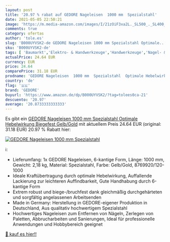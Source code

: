 ```yaml
---
layout: post
title: '20.97 % rabat auf GEDORE Nageleisen  1000 mm  Spezialstahl'
date: 2021-05-05 22:50:21
image: 'https://m.media-amazon.com/images/I/21zOiF3xa2L._SL500_._SL400_.jpg'
comments: true
category: ofertas
author: 'tole.es'
slug: 'B000UYVSK2-de GEDORE Nageleisen 1000 mm Spezialstahl Optimale...'
sku: 'B000UYVSK2-de'
tags: [ 'Baumarkt','Elektro- & Handwerkzeuge','Handwerkzeuge','Nagel- & Brecheisen','gedore', ]
actualPrice: 24.64 EUR
currency: EUR
price: 24.64
comparePrice: 31.18 EUR
prodname: 'GEDORE Nageleisen  1000 mm  Spezialstahl  Optimale Hebelwirkung  Biegefest  Gelb/Gold'
country: 'de'
flag: '🇩🇪'
brand: 'GEDORE'
buyurl: 'https://www.amazon.de/dp/B000UYVSK2/?tag=tolees0ca-21'
descuento: '20.97'
average: '20.8733333333333'
---
```


Es gibt ein [GEDORE Nageleisen  1000 mm  Spezialstahl  Optimale Hebelwirkung  Biegefest  Gelb/Gold](https://www.amazon.de/dp/B000UYVSK2/?tag=tolees0ca-21) mit aktuellem Preis 24.64 EUR (original: 31.18 EUR) 20.97 % Rabatt hier:

[![GEDORE Nageleisen  1000 mm  Spezialstahl](https://m.media-amazon.com/images/I/21zOiF3xa2L._SL500_._SL400_.jpg)](https://www.amazon.de/dp/B000UYVSK2/?tag=tolees0ca-21)

ℹ️:

- Lieferumfang: 1x GEDORE Nageleisen, 6-kantige Form, Länge: 1000 mm, Gewicht: 2,18 kg, Material: Spezialstahl, Farbe: Gelb/Gold, 8769920/120-1000
- Ideale Kraftübertragung durch optimale Hebelwirkung, Auffallende Lackierung zur leichteren Auffindbarkeit, Gute Handhabung durch 6-kantige Form
- Extrem robust und biege-/bruchfest dank gleichmäßig durchgehärteten und sorgfältig angelassenen Arbeitsenden
- Made in Germany: Herstellung in GEDORE-eigener Produktion in Deutschland, Aus qualitativ hochwertigem Spezialstahl
- Hochwertiges Nageleisen zum Entfernen von Nägeln, Zerlegen von Paletten, Abbrucharbeiten und Sanierungen, Ideal für professionelle Anwendungen und Hobbybereich geeignet

[🛒 kauf es hier!!](https://www.amazon.de/dp/B000UYVSK2/?tag=tolees0ca-21)

